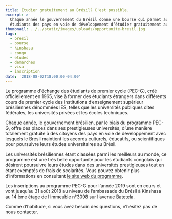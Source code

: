 ```yaml
---
title: Etudier gratuitement au Brésil? C'est possible.
excerpt: >-
  Chaque année le gouvernement du Brésil donne une bourse qui permet aux
  étudiants des pays en voie de développement d‘étudier gratuitement au Brésil.
thumbnail: ../../static/images/uploads/opportunite-bresil.jpg
tags:
  - bresil
  - bourse
  - kinshasa
  - congo
  - etudes
  - demarches
  - visa
  - inscription
date: '2018-08-02T18:00:00-04:00'
---
```

Le programme d'échange des étudiants de premier cycle (PEC-G), créé officiellement en 1965,  vise à former des étudiants étrangers dans différents cours de premier cycle des institutions d’enseignement supérieur brésiliennes dénommées IES, telles que les universités publiques dites fédérales, les universités privées et les écoles techniques.

Chaque année, le gouvernement brésilien, par le biais du programme PEC-G, offre des places dans ses prestigieuses universités, d’une manière totalement gratuite à des citoyens des pays en voie de développement avec lesquels le Brésil maintient les accords culturels, éducatifs, ou scientifiques pour poursuivre leurs études universitaires au Brésil.

Les universités brésiliennes étant classées parmi les meilleurs au monde, ce programme est une très belle opportunité pour les étudiants congolais qui désirent poursuivre leurs études dans des universités prestigieuses tout en étant exemptés de frais de scolarités.  Vous pouvez obtenir plus d’informations en consultant <a href="http://www.dce.mre.gov.br/en/PEC/PECG.php" target="_blank" rel="nofollow noopener">le site web du programme</a>.

Les inscriptions au programme PEC-G pour l‘année 2019 sont en cours et vont jusqu’au 31 août 2018 au niveau de l’ambassade du Brésil à Kinshasa au 14 ème étage de l‘immeuble n°3098 sur l‘avenue Batetela.

Comme d‘habitude, si vous avez besoin des questions, n‘hésitez pas de nous contacter.
